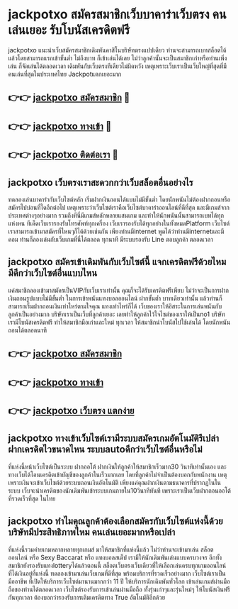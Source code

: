 # jackpotxo สมัครสมาชิกเว็บบาคาร่าเว็บตรง คนเล่นเยอะ รับโบนัสเครดิตฟรี

jackpotxo แนะนำเว็บสมัครสมาชิกเดิมพันคาสิโนบริษัทตรงแปปเดียว ท่านจะสามารถเบทสล็อตได้แล้วโดยสามารถแรกเข้าขั้นต่ำ ไม่ถึงบาท ก็เข้าเล่นได้เลย ไม่ว่าลูกค้านั้นจะเป็นสมาชิกเก่าหรือท่านเพิ่งเล่น ก็จัดเล่นได้ตลอดเวลา เดิมพันกับเว็บตรงทีเดียวไม่ผิดหวัง เหตุเพราะเว็บเราเป็นเว็บใหญ่ที่สุดที่มีคนเล่นที่สุดในประเทศไทย Jackpotแตกเยอะมาก

## 👉👉 [jackpotxo สมัครสมาชิก](https://bit.ly/3Ckzg5n) 🎰
## 👉👉 [jackpotxo ทางเข้า](https://bit.ly/3Ckzg5n) 🎰
## 👉👉 [jackpotxo ติดต่อเรา](https://bit.ly/3Ckzg5n) 🎰

## jackpotxo เว็บตรงเราสะดวกกว่าเว็บสล็อตอื่นอย่างไร
ทดลองเล่นบาคาร่ากับเว็บไซต์หลัก เริ่มฝากเงินถอนได้แบบไม่มีขั้นต่ำ โดยนักพนันไม่ต้องฝากถอนหรือสมัครไปบ่อนที่ใดอีกต่อไป เหตุเพราะว่าเว็บไซต์เราคือเว็บไซต์บาคาร่าออนไลน์ที่ดีที่สุด และมีเกมส์จากประเทศต่างๆอย่างมาก รวมถึงทีนี่มีเกมส์หลักหลายแสนเกม และทำให้นักพนันนั้นสามารถเบทได้ทุกแห่งหน ทีเด็ดเว็บเรารองรับโทรศัพท์ทุกเครื่อง เว็บเรารองรับได้ทุกอย่างในทั้งหมดPlatform เว็บไซต์เราสามารถเข้ามาสมัครที่ไหนๆก็ได้ด้วยเช่นกัน เพียงท่านมีinternet พูดได้ว่าท่านมีinternetและมีคอม ท่านก็ลองเล่นกับเว็บเกมที่นี่ได้ตลอด ทุกนาที มีระบบรองรับ Line ตอบลูกค้า ตลอดเวลา

## jackpotxo สมัครเข้าเดิมพันกับเว็บไซต์นี้ แจกเครดิตฟรีด้วยไหม มีดีกว่าเว็บไซต์อื่นแบบไหน
แค่สมาชิกลองเข้ามาสมัครเป็นVIPกับเว็บเราเท่านั้น คุณก็จะได้รับเครดิตฟรีเพียบ ไม่ว่าจะเป็นการฝากเงินถอนรูปแบบไม่มีขั้นต่ำ ในการเข้าพนันแทงบอลออนไลน์ ฝากขั้นต่ำ บาทเดียวเท่านั้น แล้วท่านก็สามารถเริ่มฝากถอนเงินเท่าไหร่ตามใจคุณ แทงเท่าไหร่ก็ได้ เว็บของเราให้อิสระในการเล่นพนันกับลูกค้าเป็นอย่างมาก บริษัทเราเป็นเว็บที่ลูกค้าเยอะ เลยทำให้ลูกค้าไว้ใจไซต์ของเราให้เป็นno1 บริษัทเรามีโบนัสเครดิตฟรี ทำให้สมาชิกมือเก่าและใหม่ ทุกเวลา ให้สมาชิกนำโบนัสไปใช้เล่นได้ โดยนักพนันถอนได้ตลอดนาที

## 👉👉 [jackpotxo สมัครสมาชิก](https://bit.ly/3Ckzg5n)
## 👉👉 [jackpotxo ทางเข้า](https://bit.ly/3Ckzg5n)
## 👉👉 [jackpotxo เว็บตรง แตกง่าย](https://bit.ly/3Ckzg5n)

## jackpotxo ทางเข้าเว็บไซต์เรามีระบบสมัครเกมอัตโนมัติรึเปล่า ฝากเครดิตไวขนาดไหน ระบบautoดีกว่าเว็บไซต์อื่นหรือไม่
ที่แห่งนี้หน้าเว็บไซต์เป็นระบบ ฝากออโต้ ฝากเงินให้ลูกค้าให้สมาชิกเร็วมาก30 วินาทีเท่านั้นเอง และทางเว็บได้โอนเครดิตเข้าบัญชีของลูกค้าในเร็วมากเลย โดยที่ลูกค้าไม่จำเป็นต้องบอกกับพนักงาน เหตุเพราะเงินจะเข้าเว็บไซต์ด้วยระบบถอนเงินอัตโนมัติ เพียงแค่คุณฝากเงินตามธนาคารที่ปรากฏในในระบบ เว็บจะนำเครดิตของนักเดิมพันเข้าระบบเกมภายใน10วินาทีทันที เพราะเราเป็นเว็บฝากถอนออโต้ ที่รวดเร็วที่สุด ในไทย

## jackpotxo ทำไมคุณลูกค้าต้องเลือกสมัครกับเว็บไซต์แห่งนี้ด้วย บริษัทมีประสิทธิภาพไหม คนเล่นเยอะมากหรือเปล่า
ที่แห่งนี้รวมค่ายเกมหลากหลายทุกเกมส์ มาให้สมาชิกที่แห่งนี้แล้ว ไม่ว่าท่านจะเข้ามาเล่น สล็อตออนไลน์ หรือ Sexy Baccarat หรือ แทงบอลสเต็ป เรามีให้นักเดิมพันเล่นแบบครบวงจร อีกทั้งสมาชิกยังรองรับแทงlotteryได้แล้วตอนนี้ สล็อตเว็บตรงเว็บเดียวที่ให้เลือกเล่นครบทุกเกมออนไลน์ ที่ได้เงินอยู่ที่แห่งนี้ ทดลองเข้ามาเล่นเว็บเกมที่ดีที่สุด พร้อมบริการที่รวดเร็วอย่างมาก เว็บไซต์เราเป็นมืออาชีพ ที่เปิดให้บริการเว็บไซต์มานานมากกว่า 11 ปี ให้บริการนักเดิมพันทั่วโลก เข้าเล่นเกมส์ผ่านมือถือของท่านได้ตลอดเวลา เว็บไซต์รองรับการเข้าเล่นผ่านมือถือ ทั้งรุ่นเก่าๆและรุ่นใหม่ๆ ให้โบนัสเงินฟรีกันทุกเวลา ต้องบอกว่ารองรับการเติมเครดิตทาง True อัตโนมัติอีกด้วย

